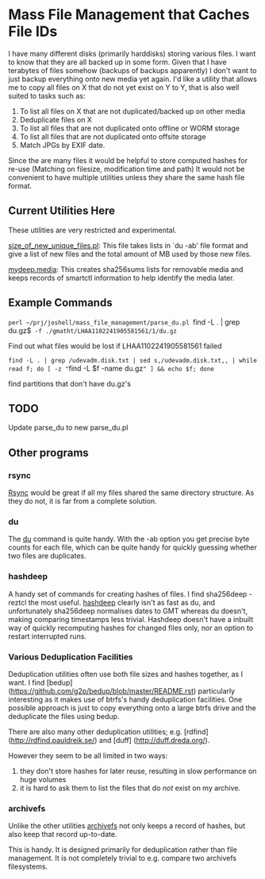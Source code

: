 Mass File Management that Caches File IDs
=======

I have many different disks (primarily harddisks) storing various files. I want to know that they are all backed up in some form. Given that I have terabytes of files somehow (backups of backups apparently) I don't want to just backup everything onto new media yet again.  I'd like a utility that allows me to copy all files on X that do not yet exist on Y to Y, that is also well suited to tasks such as:

1. To list all files on X that are not duplicated/backed up on other media
2. Deduplicate files on X
3. To list all files that are not duplicated onto offline or WORM storage
4. To list all files that are not duplicated onto offsite storage
5. Match JPGs by EXIF date.

Since the are many files it would be helpful to store computed hashes for re-use (Matching on filesize, modification time and path)
It would not be convenient to have multiple utilities unless they share the same hash file format.

## Current Utilities Here

These utilities are very restricted and experimental. 

[size_of_new_unique_files.pl](size_of_new_unique_files.pl): This file takes lists in `du -ab' file format and give a list of new files and the total amount of MB used by those new files.  

[mydeep.media](mydeep.media): This creates sha256sums lists for removable media and keeps records of smartctl information to help identify the media later. 

## Example Commands

`perl ~/prj/joshell/mass_file_management/parse_du.pl `find -L . | grep du.gz$` -f ./gmatht/LHAA1102241905581561/1/du.gz`

Find out what files would be lost if LHAA1102241905581561 failed

`find -L . | grep /udevadm.disk.txt | sed s,/udevadm.disk.txt,, | while read f; do [ -z "`find -L $f -name du.gz`" ] && echo $f; done`

find partitions that don't have du.gz's

## TODO

Update parse_du to new parse_du.pl

## Other programs

### rsync
[Rsync](http://optics.ph.unimelb.edu.au/help/rsync/rsync.html) would be great if all my files shared the same directory structure. As they do not, it is far from a complete solution.

### du 
The [du](http://unixhelp.ed.ac.uk/CGI/man-cgi?du) command is quite handy. With the -ab option you get precise byte counts for each file, which can be quite handy for quickly guessing whether two files are duplicates.

### hashdeep
A handy set of commands for creating hashes of files. I find 
     sha256deep -reztcl
the most useful. [hashdeep](http://md5deep.sourceforge.net/) clearly isn't as fast as du, and unfortunately sha256deep normalises dates to GMT whereas du doesn't, making comparing timestamps less trivial.
Hashdeep doesn't have a inbuilt way of quickly recomputing hashes for changed files only, nor an option to restart interrupted runs.

### Various Deduplication Facilities 
Deduplication utilities often use both file sizes and hashes together, as I want. I find [bedup] (https://github.com/g2p/bedup/blob/master/README.rst) particularly interesting as it makes use of btrfs's handy deduplication facilities. One possible approach is just to copy everything onto a large btrfs drive and the deduplicate the files using bedup.

There are also many other deduplication utilities; e.g.
	[rdfind] (http://rdfind.pauldreik.se/) and
	[duff]   (http://duff.dreda.org/).

However they seem to be all limited in two ways:
1. they don't store hashes for later reuse, resulting in slow performance on huge volumes
2. it is hard to ask them to list the files that do *not* exist on my archive. 

### archivefs

Unlike the other utilities [archivefs](https://code.google.com/p/archivefs/) not only keeps a record of hashes, but also keep that record up-to-date. 

This is handy. It is designed primarily for deduplication rather than file management. It is not completely trivial to e.g. compare two archivefs filesystems.


